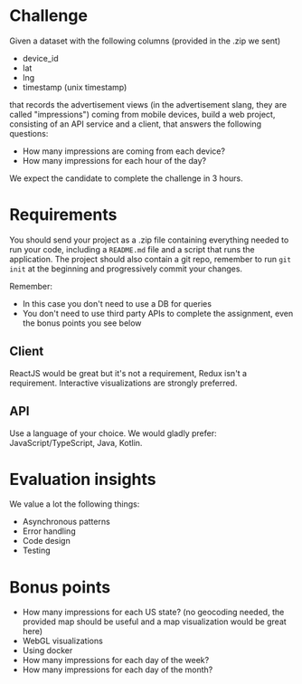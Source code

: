 # Challenge

Given a dataset with the following columns (provided in the .zip we sent)

* device_id
* lat
* lng
* timestamp (unix timestamp)

that records the advertisement views (in the advertisement slang, they are called "impressions") coming from mobile devices, build a web project, consisting of an API service and a client, that answers the following questions:

* How many impressions are coming from each device?
* How many impressions for each hour of the day?

We expect the candidate to complete the challenge in 3 hours.

# Requirements

You should send your project as a .zip file containing everything needed to run your code, including a `README.md` file and a script that runs the application. 
The project should also contain a git repo, remember to run `git init` at the beginning and progressively commit your changes.

Remember: 

* In this case you don't need to use a DB for queries
* You don't need to use third party APIs to complete the assignment, even the bonus points you see below

## Client

ReactJS would be great but it's not a requirement, Redux isn't a requirement. 
Interactive visualizations are strongly preferred.

## API

Use a language of your choice. We would gladly prefer: JavaScript/TypeScript, Java, Kotlin.

# Evaluation insights

We value a lot the following things:

* Asynchronous patterns
* Error handling
* Code design
* Testing

# Bonus points

* How many impressions for each US state? (no geocoding needed, the provided map should be useful and a map visualization would be great here)
* WebGL visualizations
* Using docker
* How many impressions for each day of the week?
* How many impressions for each day of the month?
